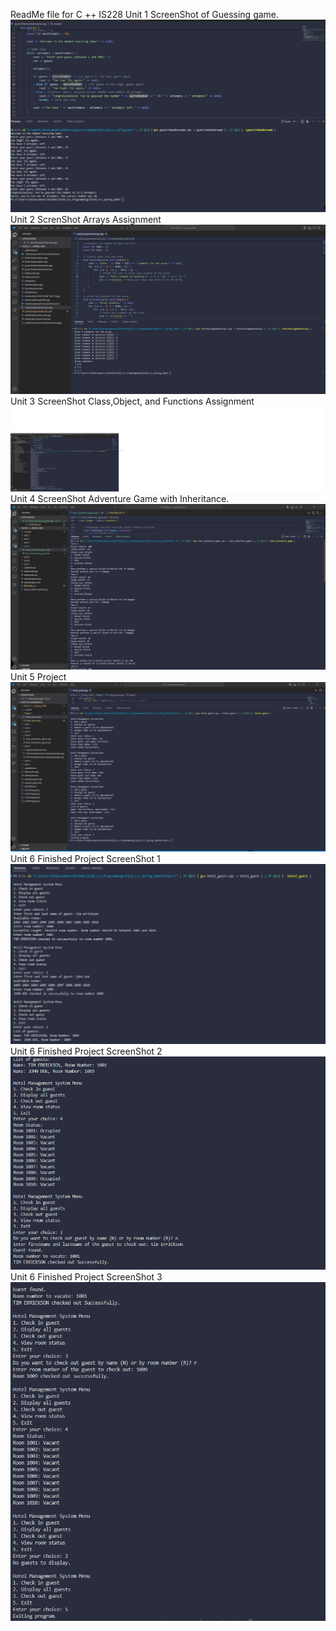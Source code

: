 ReadMe file for C ++ IS228
Unit 1 ScreenShot of Guessing game. ![Unit 1](unit1Image.png)
Unit 2 ScrenShot Arrays Assignment![Unit 2 Arrays](unit2Image.png)
Unit 3 ScreenShot Class,Object, and Functions Assignment ![Unit 3 Class,Object, and Functions](unit3Image.png)
Unit 4 ScreenShot Adventure Game with Inheritance.![Unit 4 Objects, Classes, and Inheritance](unit4Image.png)
Unit 5 Project ![Hotel Reservation System Project](unit5Image.png)
Unit 6 Finished Project ScreenShot 1 ![Hotel Management ScreenShot 1](projectImage_1.png)
Unit 6 Finished Project ScreenShot 2 ![Hotel Mamgement ScreenShot 2](projectImage_2.png)
Unit 6 Finished Project ScreenShot 3 ![Hotel Management ScreenShot 3](projectImage_3.png)